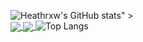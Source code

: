 ![Heathrxw's GitHub stats](https://github-readme-stats.vercel.app/api?username=Heathrxw&count_private=true&show_icons=true&theme=radical)" \>
<br />
<a href="https://github.com/Heathrxw/Miencraft-Plugins">
  <img align="center" src="https://github-readme-stats.vercel.app/api/pin/?username=Heathrxw&repo=Minecraft-Plugins" />
</a>
<a href="https://github.com/Heathrxw/Hypixel-Stat-Tracker">
  <img align="center" src="https://github-readme-stats.vercel.app/api/pin/?username=Heathrxw&repo=Hypixel-Stat-Tracker" />
</a>
![Top Langs](https://github-readme-stats.vercel.app/api/top-langs/?username=Heathrxw&layout=compact&theme=radical)
